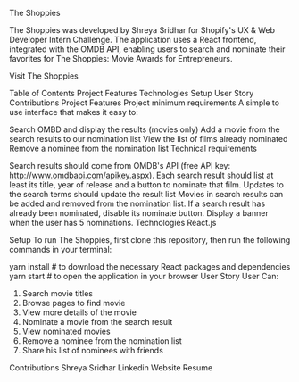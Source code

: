 The Shoppies

The Shoppies was developed by Shreya Sridhar for Shopify's UX & Web Developer Intern Challenge. The application uses a React frontend, integrated with the OMDB API, enabling users to search and nominate their favorites for The Shoppies: Movie Awards for Entrepreneurs.

Visit The Shoppies

Table of Contents
Project Features
Technologies
Setup
User Story
Contributions
Project Features
Project minimum requirements A simple to use interface that makes it easy to:

Search OMBD and display the results (movies only)
Add a movie from the search results to our nomination list
View the list of films already nominated
Remove a nominee from the nomination list
Technical requirements

Search results should come from OMDB's API (free API key: http://www.omdbapi.com/apikey.aspx).
Each search result should list at least its title, year of release and a button to nominate that film.
Updates to the search terms should update the result list
Movies in search results can be added and removed from the nomination list.
If a search result has already been nominated, disable its nominate button.
Display a banner when the user has 5 nominations.
Technologies
React.js

Setup
To run The Shoppies, first clone this repository, then run the following commands in your terminal:

yarn install        # to download the necessary React packages and dependencies
yarn start          # to open the application in your browser
User Story
User Can:

1. Search movie titles
2. Browse pages to find movie
3. View more details of the movie
4. Nominate a movie from the search result
5. View nominated movies
6. Remove a nominee from the nomination list
7. Share his list of nominees with friends

Contributions
Shreya Sridhar
Linkedin
Website
Resume

